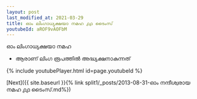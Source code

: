 ```yaml
---
layout: post
last_modified_at: 2021-03-29
title: ഓം ലിംഗാധ്യക്ഷയാ നമഹ ൧൧ ടൈംസ്
youtubeId: aROF9vAOFbM
---
```

 
 
 ഓം ലിംഗാധ്യക്ഷയാ നമഹ 
 
 -  ആരാണ് ലിംഗ രൂപത്തിൽ അദ്ധ്യക്ഷനാകുന്നത് 
 
  
 
  
 
 
 
 
 
 


{% include youtubePlayer.html id=page.youtubeId %}
 
[Next]({{ site.baseurl }}{% link  split1/_posts/2013-08-31-ഓം നന്ദീശ്വരായ നമഹ ൧൧ ടൈംസ്.md%})
 
